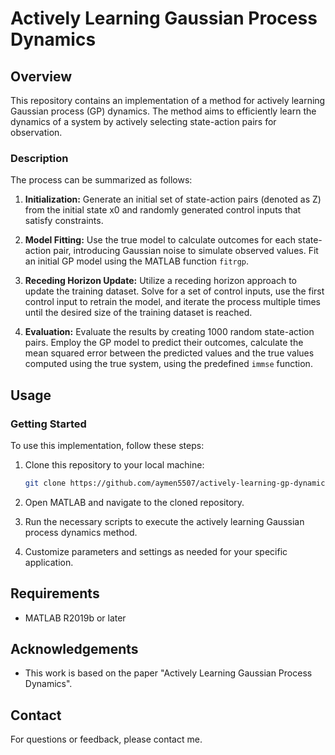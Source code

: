 # Actively Learning Gaussian Process Dynamics

## Overview

This repository contains an implementation of a method for actively learning Gaussian process (GP) dynamics. The method aims to efficiently learn the dynamics of a system by actively selecting state-action pairs for observation.

### Description

The process can be summarized as follows:

1. **Initialization:** Generate an initial set of state-action pairs (denoted as Z) from the initial state x0 and randomly generated control inputs that satisfy constraints.

2. **Model Fitting:** Use the true model to calculate outcomes for each state-action pair, introducing Gaussian noise to simulate observed values. Fit an initial GP model using the MATLAB function `fitrgp`.

3. **Receding Horizon Update:** Utilize a receding horizon approach to update the training dataset. Solve for a set of control inputs, use the first control input to retrain the model, and iterate the process multiple times until the desired size of the training dataset is reached.

4. **Evaluation:** Evaluate the results by creating 1000 random state-action pairs. Employ the GP model to predict their outcomes, calculate the mean squared error between the predicted values and the true values computed using the true system, using the predefined `immse` function.

## Usage

### Getting Started

To use this implementation, follow these steps:

1. Clone this repository to your local machine:

    ```bash
    git clone https://github.com/aymen5507/actively-learning-gp-dynamics.git
    ```

2. Open MATLAB and navigate to the cloned repository.

3. Run the necessary scripts to execute the actively learning Gaussian process dynamics method.

4. Customize parameters and settings as needed for your specific application.

## Requirements

- MATLAB R2019b or later

## Acknowledgements

- This work is based on the paper "Actively Learning Gaussian Process Dynamics".

## Contact

For questions or feedback, please contact me.
